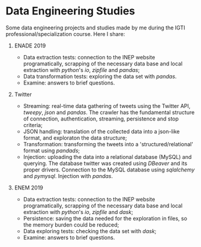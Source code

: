 # Data Engineering Studies

Some data engineering projects and studies made by me during the IGTI professional/specialization course. Here I share:

1. ENADE 2019
    * Data extraction tests: connection to the INEP website programatically, scrapping of the necessary data base and local extraction with _python_'s _io_, _zipfile_ and _pandas_;
    * Data transformation tests: exploring the data set with _pandas_.
    * Examine: answers to brief questions.
    
2. Twitter 
    * Streaming: real-time data gathering of tweets using the Twitter API, _tweepy_, _json_ and _pandas_. The crawler has the fundamental structure of connection, authentication, streaming, persistence and stop criteria;
    * JSON handling: translation of the collected data into a json-like format, and exploraton the data structure;
    * Transformation: transforming the tweets into a 'structured/relational' format using _pandads_;
    * Injection: uploading the data into a relational database (MySQL) and querying. The database twitter was created using _DBeaver_ and its proper drivers. Connection to the MySQL database using _sqlalchemy_ and _pymysql_. Injection with _pandas_.
    
3. ENEM 2019
    * Data extraction tests: connection to the INEP website programatically, scrapping of the necessary data base and local extraction with _python_'s _io_, _zipfile_ and _dask_;
    * Persistence: saving the data needed for the exploration in files, so the memory burden could be reduced;
    * Data exploring tests: checking the data set with _dask_;
    * Examine: answers to brief questions.
